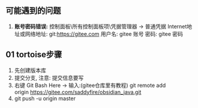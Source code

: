 ## 可能遇到的问题
1. **账号密码错误:**
	控制面板\\所有控制面板项\\凭据管理器 -> 普通凭据
	Internet地址或网络地址:  git:https://gitee.com
	用户名: gitee 账号
	密码: gitee 密码
	
## 01 tortoise步骤
1. 先创建版本库
2. 提交分支, 注意: 提交信息要写
3. 右键 Git Bash Here -> 输入:(gitee仓库里有教程)
	 git remote add origin https://gitee.com/saddyfire/obsidian_java.git
4. git push -u origin master


##